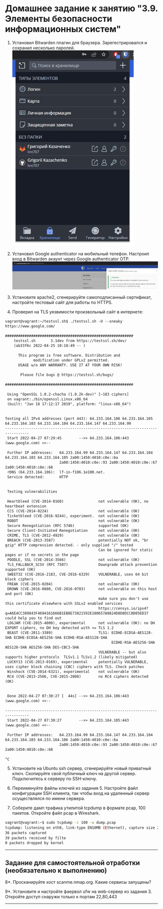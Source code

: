 # Домашнее задание к занятию "3.9. Элементы безопасности информационных систем"

1. Установил Bitwarden плагин для браузера. Зарегестрировался и сохранил несколько паролей.
![BW](img/BW.jpg)

2. Установил Google authenticator на мобильный телефон. Настроил вход в Bitwarden акаунт через Google authenticator OTP.
![BWauthenticator ](img/BWtwo.jpg)

3. Установите apache2, сгенерируйте самоподписанный сертификат, настройте тестовый сайт для работы по HTTPS.


4. Проверил на TLS уязвимости произвольный сайт в интернете:
```
vagrant@vagrant:~/testssl.sh$ ./testssl.sh -U --sneaky https://www.google.com/

###########################################################
    testssl.sh       3.1dev from https://testssl.sh/dev/
    (ab33f6c 2022-04-25 10:18:49 -- )

      This program is free software. Distribution and
             modification under GPLv2 permitted.
      USAGE w/o ANY WARRANTY. USE IT AT YOUR OWN RISK!

       Please file bugs @ https://testssl.sh/bugs/

###########################################################

 Using "OpenSSL 1.0.2-chacha (1.0.2k-dev)" [~183 ciphers]
 on vagrant:./bin/openssl.Linux.x86_64
 (built: "Jan 18 17:12:17 2019", platform: "linux-x86_64")


Testing all IPv4 addresses (port 443): 64.233.164.106 64.233.164.105 64.233.164.103 64.233.164.104 64.233.164.147 64.233.164.99
---------------------------------------------------------------------------------
 Start 2022-04-27 07:29:45        -->> 64.233.164.106:443 (www.google.com) <<--

 Further IP addresses:   64.233.164.99 64.233.164.147 64.233.164.104 64.233.164.103 64.233.164.105 2a00:1450:4010:c0e::6a
                         2a00:1450:4010:c0e::93 2a00:1450:4010:c0e::67 2a00:1450:4010:c0e::68
 rDNS (64.233.164.106):  lf-in-f106.1e100.net.
 Service detected:       HTTP


 Testing vulnerabilities

 Heartbleed (CVE-2014-0160)                not vulnerable (OK), no heartbeat extension
 CCS (CVE-2014-0224)                       not vulnerable (OK)
 Ticketbleed (CVE-2016-9244), experiment.  not vulnerable (OK)
 ROBOT                                     not vulnerable (OK)
 Secure Renegotiation (RFC 5746)           supported (OK)
 Secure Client-Initiated Renegotiation     not vulnerable (OK)
 CRIME, TLS (CVE-2012-4929)                not vulnerable (OK)
 BREACH (CVE-2013-3587)                    potentially NOT ok, "br gzip" HTTP compression detected. - only supplied "/" tested
                                           Can be ignored for static pages or if no secrets in the page
 POODLE, SSL (CVE-2014-3566)               not vulnerable (OK)
 TLS_FALLBACK_SCSV (RFC 7507)              Downgrade attack prevention supported (OK)
 SWEET32 (CVE-2016-2183, CVE-2016-6329)    VULNERABLE, uses 64 bit block ciphers
 FREAK (CVE-2015-0204)                     not vulnerable (OK)
 DROWN (CVE-2016-0800, CVE-2016-0703)      not vulnerable on this host and port (OK)
                                           make sure you don't use this certificate elsewhere with SSLv2 enabled services
                                           https://censys.io/ipv4?q=A6E4CC389843F4694161666B1EB8E73821592E180657A8824D8D8DCC8D05ED37 could help you to find out
 LOGJAM (CVE-2015-4000), experimental      not vulnerable (OK): no DH EXPORT ciphers, no DH key detected with <= TLS 1.2
 BEAST (CVE-2011-3389)                     TLS1: ECDHE-ECDSA-AES128-SHA ECDHE-ECDSA-AES256-SHA ECDHE-RSA-AES128-SHA
                                                 ECDHE-RSA-AES256-SHA AES128-SHA AES256-SHA DES-CBC3-SHA
                                           VULNERABLE -- but also supports higher protocols  TLSv1.1 TLSv1.2 (likely mitigated)
 LUCKY13 (CVE-2013-0169), experimental     potentially VULNERABLE, uses cipher block chaining (CBC) ciphers with TLS. Check patches
 Winshock (CVE-2014-6321), experimental    not vulnerable (OK)
 RC4 (CVE-2013-2566, CVE-2015-2808)        no RC4 ciphers detected (OK)


 Done 2022-04-27 07:30:27 [  44s] -->> 64.233.164.106:443 (www.google.com) <<--

---------------------------------------------------------------------------------
 Start 2022-04-27 07:30:27        -->> 64.233.164.105:443 (www.google.com) <<--

 Further IP addresses:   64.233.164.99 64.233.164.147 64.233.164.104 64.233.164.103 64.233.164.106 2a00:1450:4010:c0e::6a
                         2a00:1450:4010:c0e::93 2a00:1450:4010:c0e::67 2a00:1450:4010:c0e::68
                        
^C
```

5. Установите на Ubuntu ssh сервер, сгенерируйте новый приватный ключ. Скопируйте свой публичный ключ на другой сервер. Подключитесь к серверу по SSH-ключу.
 
 
6. Переименуйте файлы ключей из задания 5. Настройте файл конфигурации SSH клиента, так чтобы вход на удаленный сервер осуществлялся по имени сервера.


7. Соберите дамп трафика утилитой tcpdump в формате pcap, 100 пакетов. Откройте файл pcap в Wireshark.
```bash
vagrant@vagrant:~$ sudo tcpdump -c 100 -w dump.pcap
tcpdump: listening on eth0, link-type EN10MB (Ethernet), capture size 262144 bytes
36 packets captured
39 packets received by filte
0 packets dropped by kernel
```
 ---
## Задание для самостоятельной отработки (необязательно к выполнению)

8*. Просканируйте хост scanme.nmap.org. Какие сервисы запущены?


9*. Установите и настройте фаервол ufw на web-сервер из задания 3. Откройте доступ снаружи только к портам 22,80,443


 ---
